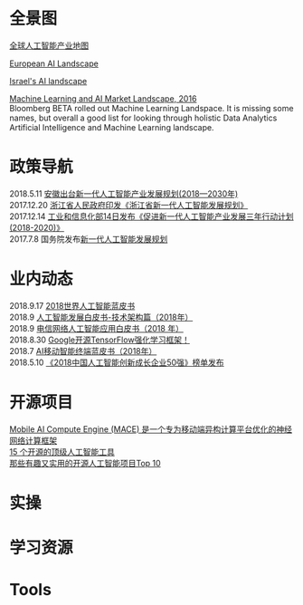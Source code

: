 
# 全景图

[全球人工智能产业地图](http://www.caict.ac.cn/kxyj/qwfb/ztbg/201804/P020180413313451066778.pdf#page=1&zoom=70,410,1529)<br>

[European AI Landscape](http://projectjuno.ai/content/ProjectJunoAI_EuropeanMachineIntelligenceLandscape.pdf) <br>

[Israel's AI landscape](https://cdn-images-1.medium.com/max/2000/1*4k2bACH0ZNBy6CKwbSpxQA.png)<br>

[Machine Learning and AI Market Landscape, 2016](https://i1.wp.com/analyticsweek.com/wp-content/uploads/2017/01/4e1d80ad-c007-4baa-99a9-915c936a5ef6-original.png?ssl=1)<br>
Bloomberg BETA rolled out Machine Learning Landspace. It is missing some names, but overall a good list for looking through holistic Data Analytics Artificial Intelligence and Machine Learning landscape.<br>

# 政策导航 
2018.5.11 [安徽出台新一代人工智能产业发展规划(2018—2030年)](http://ah.sina.com.cn/news/2018-05-29/detail-ihcffhsu7092405.shtml?from=ah_cnxh)<br>
2017.12.20 [浙江省人民政府印发《浙江省新一代人工智能发展规划》](https://baijiahao.baidu.com/s?id=1587313689131375325&wfr=spider&for=pc)<br>
2017.12.14 [工业和信息化部14日发布《促进新一代人工智能产业发展三年行动计划(2018-2020)》](http://www.qianjia.com/html/2017-12/15_281000.html)<br>
2017.7.8 国务院发布[新一代人工智能发展规划](https://baike.baidu.com/item/%E6%96%B0%E4%B8%80%E4%BB%A3%E4%BA%BA%E5%B7%A5%E6%99%BA%E8%83%BD%E5%8F%91%E5%B1%95%E8%A7%84%E5%88%92/22036716?fr=aladdin)<br>



# 业内动态

2018.9.17 [2018世界人工智能蓝皮书](http://www.caict.ac.cn/kxyj/qwfb/bps/201809/P020180918696199759142.pdf)<br>
2018.9 [人工智能发展白皮书-技术架构篇（2018年）](http://www.caict.ac.cn/kxyj/qwfb/bps/201809/P020180906443463663989.pdf)<br>
2018.9 [电信网络人工智能应用白皮书（2018 年）](http://www.caict.ac.cn/kxyj/qwfb/bps/201809/P020180929348657095647.pdf)<br>
2018.8.30 [Google开源TensorFlow强化学习框架！](https://github.com/google/dopamine)<br> 
2018.7 [AI移动智能终端蓝皮书（2018年）](http://www.caict.ac.cn/kxyj/qwfb/ztbg/201807/P020180718595304832512.pdf)<br>
2018.5.10 [《2018中国人工智能创新成长企业50强》榜单发布](http://www.ctoutiao.com/674770.html)<br>


# 开源项目
[Mobile AI Compute Engine (MACE) 是一个专为移动端异构计算平台优化的神经网络计算框架 ](https://github.com/xiaomi/mace)<br>
[15 个开源的顶级人工智能工具](http://www.iteye.com/news/31877)<br>
[那些有趣又实用的开源人工智能项目Top 10](http://ai.51cto.com/art/201809/582996.htm)<br>


# 实操

# 学习资源

# Tools
